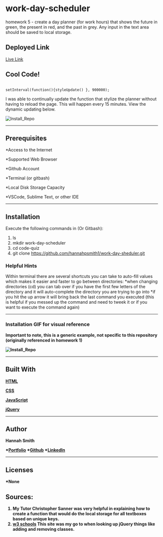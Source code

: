 # work-day-scheduler
homework 5 - create a day planner (for work hours) that shows the future in green, the present in red, and the past in grey. Any input in the text area should be saved to local storage. 


## Deployed Link
[Live Link](https://hannahpsmith1.github.io/work-day-schedule/)


## Cool Code! 

```

setInterval(function(){styleUpdate() }, 900000);

```
<p> I was able to continually update the function that stylize the planner without having to reload the page.  This will happen every 15 minutes.  View the dynamic updating below.  </p>

![Install_Repo](https://user-images.githubusercontent.com/59800839/85814650-43efa400-b71b-11ea-9f0a-58f134c8e24c.gif)

---

## Prerequisites

*Access to the Internet

*Supported Web Browser

*Github Account

*Terminal (or gitbash)

*Local Disk Storage Capacity 

*VSCode, Sublime Text, or other IDE

---

## Installation
<p>Execute the following commands in  (Or Gitbash): 

1. ls 
2. mkdir work-day-scheduler
3. cd code-quiz
4. git clone https://github.com/hannahpsmith1/work-day-sheduler.git 



### Helpful Hints
Within terminal there are several shortcuts you can take to auto-fill values which makes it easier and faster to go between directories:
*when changing directories (cd) you can tab over if you have the first few letters of the directory and it will auto-complete the directory you are trying to go into
*if you hit the up arrow it will bring back the last command you executed (this is helpful if you messed up the command and need to tweek it or if you want to execute the command again)

---

### Installation GIF for visual reference
<b> Important to note, this is a generic example, not specific to this repository (originally referenced in homework 1)<b>

![Install_Repo](https://user-images.githubusercontent.com/59800839/84457296-2bf62b80-ac17-11ea-9da2-f61f7d13522f.gif)


---

## Built With
[HTML](https://developer.mozilla.org/en-US/docs/Web/HTML)

[CSS](https://developer.mozilla.org/en-US/docs/Web/CSS)

[JavaScript](https://www.javascript.com/)

[jQuery](https://jquery.com/)

---

## Author
**Hannah Smith**  

*[Portfolio](https://github.com/hannahpsmith1)
*[Github](https://github.com/hannahpsmith1/password-generator)
*[LinkedIn](https://www.linkedin.com/in/hannah-patience-smith/)

---
## Licenses
*None



## Sources:
1. My Tutor Christopher Sanner was very helpful in explaining how to create a function that would do the local storage for all textboxes based on unique keys. 
2. [w3 schools](https://www.w3schools.com/) This site was my go to when looking up jQuery things like adding and removing classes. 
